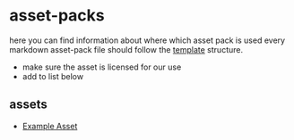 # asset-packs

here you can find information about where which asset pack is used
every markdown asset-pack file should follow the [template](asset-template.md) structure.

- make sure the asset is licensed for our use
- add to list below

## assets

- [Example Asset](asset-template.md)

